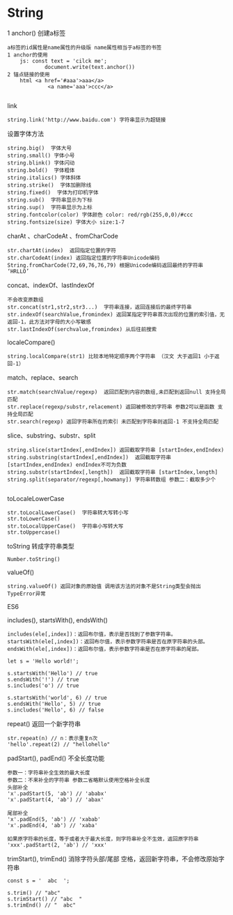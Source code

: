 # String
1 anchor() 创建a标签

```
a标签的id属性是name属性的升级版 name属性相当于a标签的书签
1 anchor的使用
	js: const text = 'cilck me';
			document.write(text.anchor())
2 锚点链接的使用
	html <a href='#aaa'>aaa</a>
			 <a name='aaa'>ccc</a>
	
```

link

```
string.link('http://www.baidu.com') 字符串显示为超链接
```



设置字体方法

```
string.big()  字体大号
string.small() 字体小号
string.blink() 字体闪动
string.bold()  字体粗体
string.italics() 字体斜体
string.strike()  字体加删除线
string.fixed()  字体为打印机字体
string.sub()  字符串显示为下标
string.sup()  字符串显示为上标
string.fontcolor(color) 字体颜色 color: red/rgb(255,0,0)/#ccc
string.fontsize(size) 字体大小 size:1-7

```

charAt 、charCodeAt 、fromCharCode

```
str.chartAt(index)  返回指定位置的字符
str.charCodeAt(index) 返回指定位置的字符串Unicode编码
String.fromCharCode(72,69,76,76,79) 根据Unicode编码返回最终的字符串 ‘HRLLO’
```

concat、indexOf、lastIndexOf

```
不会改变原数组
str.concat(str1,str2,str3...)  字符串连接，返回连接后的最终字符串
str.indexOf(searchValue,fromindex) 返回某指定字符串首次出现的位置的索引值，无返回-1，此方法对字母的大小写敏感
str.lastIndexOf(serchvalue,fromindex) 从后往前搜索

```

localeCompare()

```
string.localCompare(str1) 比较本地特定顺序两个字符串 （汉文 大于返回1 小于返回-1）
```

match、replace、search

```
str.match(searchValue/regexp)  返回匹配到内容的数组,未匹配到返回null 支持全局匹配
str.replace(regexp/substr,relacement) 返回被修改的字符串 参数2可以是函数 支持全局匹配
str.search(regexp) 返回字符串所在的索引 未匹配到字符串则返回-1 不支持全局匹配
```

slice、substring、substr、split

```
string.slice(startIndex[,endIndex]) 返回截取字符串 [startIndex,endIndex)
string.substring(startIndex[,endIndex])  返回截取字符串 [startIndex,endIndex) endIndex不可为负数
string.substr(startIndex[,length])  返回截取字符串 [startIndex,length]
string.split(separator/regexp[,howmany]) 字符串转数组 参数二：截取多少个


```

toLocaleLowerCase

```
str.toLocalLowerCase()  字符串转大写转小写
str.toLowerCase()
str.toLocalUpperCase()  字符串小写转大写
str.toUppercase()
```

toString 转成字符串类型

```
Number.toString()
```

valueOf()

```
string.valueOf() 返回对象的原始值 调用该方法的对象不是String类型会抛出TypeError异常
```



ES6

includes(), startsWith(), endsWith()

```
includes(ele[,index])：返回布尔值，表示是否找到了参数字符串。
startsWith(ele[,index])：返回布尔值，表示参数字符串是否在原字符串的头部。
endsWith(ele[,index])：返回布尔值，表示参数字符串是否在原字符串的尾部。

let s = 'Hello world!';

s.startsWith('Hello') // true
s.endsWith('!') // true
s.includes('o') // true

s.startsWith('world', 6) // true
s.endsWith('Hello', 5) // true
s.includes('Hello', 6) // false
```

repeat() 返回一个新字符串

```
str.repeat(n) // n：表示重复n次
'hello'.repeat(2) // "hellohello"
```



padStart(), padEnd() 不全长度功能

```
参数一：字符串补全生效的最大长度
参数二：不来补全的字符串 参数二省略默认使用空格补全长度
头部补全
'x'.padStart(5, 'ab') // 'ababx'
'x'.padStart(4, 'ab') // 'abax'

尾部补全
'x'.padEnd(5, 'ab') // 'xabab'
'x'.padEnd(4, 'ab') // 'xaba'

如果原字符串的长度，等于或者大于最大长度，则字符串补全不生效，返回原字符串
'xxx'.padStart(2, 'ab') // 'xxx'
```

trimStart(), trimEnd() 消除字符头部/尾部 空格，返回新字符串，不会修改原始字符串

```
const s = '  abc  ';

s.trim() // "abc"
s.trimStart() // "abc  "
s.trimEnd() // "  abc"
```








